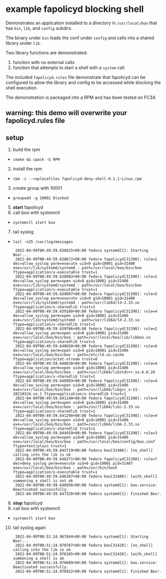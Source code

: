 example fapolicyd blocking shell
===

Demonstrates an application installed to a directory in `/usr/local/boo` that has `bin`, `lib`, and `config` subdirs.  

The binary under `bin` loads the conf under `config` and calls into a shared library under `lib`.

Two library functions are demonstrated:
1. function with no external calls
2. function that attempts to start a shell with a `system` call

The included `fapolicyd.rules` file demonstrate that fapolicyd can be configured to allow the library and config to be accessed while blocking the shell execution.

The demonstration is packaged into a RPM and has been tested on FC34. 

## warning: this demo will overwrite your fapolicyd.rules file

## setup 
1. build the rpm
- `cmake && cpack -G RPM`
2. install the rpm
- `rpm -i --replacefiles fapolicyd-deny-shell-0.1.1-Linux.rpm`
3. create group with 10001 
- `groupadd -g 10001 blocked`
5. **start** fapolicyd
6. call boo with systemctl
- `systemctl start boo`
7. tail syslog
- `tail -n25 /var/log/messages`

   ```
    2022-04-09T00:49:59.636625+00:00 fedora systemd[1]: Starting Boo!...
    2022-04-09T00:49:59.638672+00:00 fedora fapolicyd[31398]: rule=1 dec=allow_syslog perm=execute uid=0 gid=10001 pid=31406 exe=/usr/lib/systemd/systemd : path=/usr/local/boo/bin/boo ftype=application/x-executable trust=1
    2022-04-09T00:49:59.638983+00:00 fedora fapolicyd[31398]: rule=1 dec=allow_syslog perm=open uid=0 gid=10001 pid=31406 exe=/usr/lib/systemd/systemd : path=/usr/local/boo/bin/boo ftype=application/x-executable trust=1
    2022-04-09T00:49:59.639097+00:00 fedora fapolicyd[31398]: rule=5 dec=allow_syslog perm=execute uid=0 gid=10001 pid=31406 exe=/usr/lib/systemd/systemd : path=/usr/lib64/ld-2.33.so ftype=application/x-sharedlib trust=1
    2022-04-09T00:49:59.639180+00:00 fedora fapolicyd[31398]: rule=4 dec=allow_syslog perm=open uid=0 gid=10001 pid=31406 exe=/usr/lib/systemd/systemd : path=/usr/lib64/ld-2.33.so ftype=application/x-sharedlib trust=1
    2022-04-09T00:49:59.639706+00:00 fedora fapolicyd[31398]: rule=2 dec=allow_syslog perm=open uid=0 gid=10001 pid=31406 exe=/usr/local/boo/bin/boo : path=/usr/local/boo/lib/libboo.so ftype=application/x-sharedlib trust=1
    2022-04-09T00:49:59.640650+00:00 fedora fapolicyd[31398]: rule=6 dec=allow_syslog perm=open uid=0 gid=10001 pid=31406 exe=/usr/local/boo/bin/boo : path=/etc/ld.so.cache ftype=application/octet-stream trust=0
    2022-04-09T00:49:59.640838+00:00 fedora fapolicyd[31398]: rule=4 dec=allow_syslog perm=open uid=0 gid=10001 pid=31406 exe=/usr/local/boo/bin/boo : path=/usr/lib64/libstdc++.so.6.0.29 ftype=application/x-sharedlib trust=1
    2022-04-09T00:49:59.640993+00:00 fedora fapolicyd[31398]: rule=4 dec=allow_syslog perm=open uid=0 gid=10001 pid=31406 exe=/usr/local/boo/bin/boo : path=/usr/lib64/libgcc_s-11-20210324.so.1 ftype=application/x-sharedlib trust=1
    2022-04-09T00:49:59.641140+00:00 fedora fapolicyd[31398]: rule=4 dec=allow_syslog perm=open uid=0 gid=10001 pid=31406 exe=/usr/local/boo/bin/boo : path=/usr/lib64/libc-2.33.so ftype=application/x-sharedlib trust=1
    2022-04-09T00:49:59.641298+00:00 fedora fapolicyd[31398]: rule=4 dec=allow_syslog perm=open uid=0 gid=10001 pid=31406 exe=/usr/local/boo/bin/boo : path=/usr/lib64/libm-2.33.so ftype=application/x-sharedlib trust=1
    2022-04-09T00:49:59.644459+00:00 fedora fapolicyd[31398]: rule=3 dec=allow_syslog perm=open uid=0 gid=10001 pid=31406 exe=/usr/local/boo/bin/boo : path=/usr/local/boo/config/boo.conf ftype=text/plain trust=1
    2022-04-09T00:49:59.645719+00:00 fedora boo[31406]: [no_shell]   calling into the lib is ok
    2022-04-09T00:49:59.646271+00:00 fedora fapolicyd[31398]: rule=7 dec=deny_syslog perm=execute uid=0 gid=10001 pid=31407 exe=/usr/local/boo/bin/boo : path=/usr/bin/bash ftype=application/x-executable trust=1
    2022-04-09T00:49:59.646387+00:00 fedora boo[31406]: [with_shell] summoning a shell is not ok
    2022-04-09T00:49:59.646956+00:00 fedora systemd[1]: boo.service: Deactivated successfully.
    2022-04-09T00:49:59.647328+00:00 fedora systemd[1]: Finished Boo!.
   ```


8. **stop** fapolicyd
9. call boo with systemctl
- `systemctl start boo`
10. tail syslog again

    ```
     2022-04-09T00:51:24.967844+00:00 fedora systemd[1]: Starting Boo!...
     2022-04-09T00:51:24.970787+00:00 fedora boo[31428]: [no_shell]   calling into the lib is ok
     2022-04-09T00:51:24.976165+00:00 fedora boo[31428]: [with_shell] summoning a shell is ok
     2022-04-09T00:51:24.976609+00:00 fedora systemd[1]: boo.service: Deactivated successfully.
     2022-04-09T00:51:24.976922+00:00 fedora systemd[1]: Finished Boo!.
    ```
